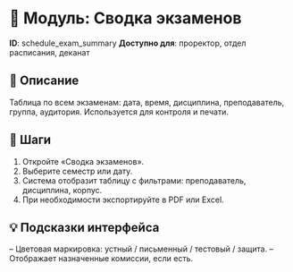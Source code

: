 # 📘 Модуль: Сводка экзаменов
**ID**: schedule_exam_summary
**Доступно для**: проректор, отдел расписания, деканат

## 📝 Описание
Таблица по всем экзаменам: дата, время, дисциплина, преподаватель, группа, аудитория. Используется для контроля и печати.

## 🩜 Шаги
1. Откройте «Сводка экзаменов».
2. Выберите семестр или дату.
3. Система отобразит таблицу с фильтрами: преподаватель, дисциплина, корпус.
4. При необходимости экспортируйте в PDF или Excel.

## 💡 Подсказки интерфейса
– Цветовая маркировка: устный / письменный / тестовый / защита.
– Отображает назначенные комиссии, если есть.

